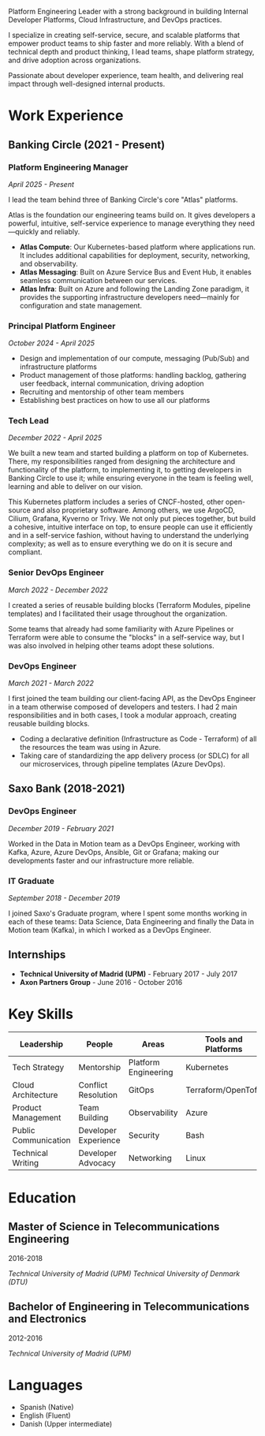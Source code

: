 Platform Engineering Leader with a strong background in building Internal Developer Platforms, Cloud Infrastructure, and DevOps practices.

I specialize in creating self-service, secure, and scalable platforms that empower product teams to ship faster and more reliably. With a blend of technical depth and product thinking, I lead teams, shape platform strategy, and drive adoption across organizations.

Passionate about developer experience, team health, and delivering real impact through well-designed internal products.

# Work Experience

## Banking Circle (2021 - Present)

### Platform Engineering Manager
*April 2025 - Present*

I lead the team behind three of Banking Circle's core "Atlas" platforms.

Atlas is the foundation our engineering teams build on. It gives developers a powerful, intuitive, self-service experience to manage everything they need—quickly and reliably.

- **Atlas Compute**: Our Kubernetes-based platform where applications run. It includes additional capabilities for deployment, security, networking, and observability. 
- **Atlas Messaging**: Built on Azure Service Bus and Event Hub, it enables seamless communication between our services. 
- **Atlas Infra**: Built on Azure and following the Landing Zone paradigm, it provides the supporting infrastructure developers need—mainly for configuration and state management.

### Principal Platform Engineer
*October 2024 - April 2025*

- Design and implementation of our compute, messaging (Pub/Sub) and infrastructure platforms
- Product management of those platforms: handling backlog, gathering user feedback, internal communication, driving adoption
- Recruiting and mentorship of other team members
- Establishing best practices on how to use all our platforms

### Tech Lead
*December 2022 - April 2025*

We built a new team and started building a platform on top of Kubernetes. There, my responsibilities ranged from designing the architecture and functionality of the platform, to implementing it, to getting developers in Banking Circle to use it; while ensuring everyone in the team is feeling well, learning and able to deliver on our vision.

This Kubernetes platform includes a series of CNCF-hosted, other open-source and also proprietary software. Among others, we use ArgoCD, Cilium, Grafana, Kyverno or Trivy. We not only put pieces together, but build a cohesive, intuitive interface on top, to ensure people can use it efficiently and in a self-service fashion, without having to understand the underlying complexity; as well as to ensure everything we do on it is secure and compliant.

### Senior DevOps Engineer
*March 2022 - December 2022*

I created a series of reusable building blocks (Terraform Modules, pipeline templates) and I facilitated their usage throughout the organization.

Some teams that already had some familiarity with Azure Pipelines or Terraform were able to consume the "blocks" in a self-service way, but I was also involved in helping other teams adopt these solutions.

### DevOps Engineer
*March 2021 - March 2022*

I first joined the team building our client-facing API, as the DevOps Engineer in a team otherwise composed of developers and testers. I had 2 main responsibilities and in both cases, I took a modular approach, creating reusable building blocks.

- Coding a declarative definition (Infrastructure as Code - Terraform) of all the resources the team was using in Azure.
- Taking care of standardizing the app delivery process (or SDLC) for all our microservices, through pipeline templates (Azure DevOps).

## Saxo Bank (2018-2021)

### DevOps Engineer
*December 2019 - February 2021*

Worked in the Data in Motion team as a DevOps Engineer, working with Kafka, Azure, Azure DevOps, Ansible, Git or Grafana; making our developments faster and our infrastructure more reliable.

### IT Graduate
*September 2018 - December 2019*

I joined Saxo's Graduate program, where I spent some months working in each of these teams: Data Science, Data Engineering and finally the Data in Motion team (Kafka), in which I worked as a DevOps Engineer.

## Internships

- **Technical University of Madrid (UPM)** - February 2017 - July 2017
- **Axon Partners Group** - June 2016 - October 2016

# Key Skills

| Leadership | People | Areas | Tools and Platforms |
|------------|--------|-------|-------------------|
| Tech Strategy | Mentorship | Platform Engineering | Kubernetes |
| Cloud Architecture | Conflict Resolution | GitOps | Terraform/OpenTofu |
| Product Management | Team Building | Observability | Azure |
| Public Communication | Developer Experience | Security | Bash |
| Technical Writing | Developer Advocacy | Networking | Linux |

# Education

## Master of Science in Telecommunications Engineering

2016-2018

*Technical University of Madrid (UPM)*
*Technical University of Denmark (DTU)*

## Bachelor of Engineering in Telecommunications and Electronics

2012-2016

*Technical University of Madrid (UPM)*

# Languages

* Spanish (Native)
* English (Fluent)
* Danish (Upper intermediate)